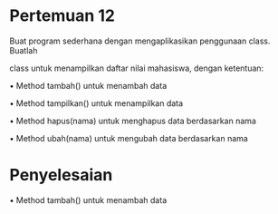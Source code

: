 # Pertemuan 12

Buat program sederhana dengan mengaplikasikan penggunaan class. Buatlah

class untuk menampilkan daftar nilai mahasiswa, dengan ketentuan:

• Method tambah() untuk menambah data

• Method tampilkan() untuk menampilkan data

• Method hapus(nama) untuk menghapus data berdasarkan nama

• Method ubah(nama) untuk mengubah data berdasarkan nama

# Penyelesaian

• Method tambah() untuk menambah data
  
  

